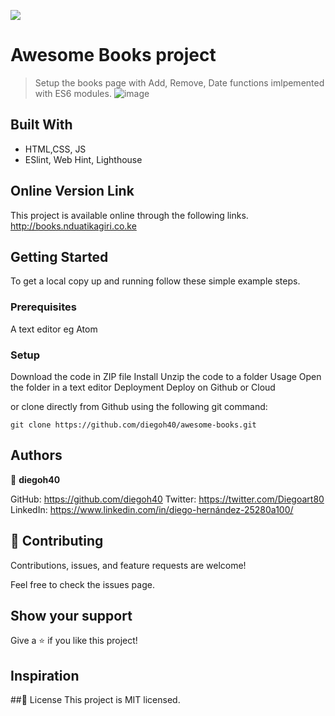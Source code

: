 ![](https://img.shields.io/badge/Microverse-blueviolet)

# Awesome Books project
> Setup the books page with Add, Remove, Date functions imlpemented with ES6 modules.
![image](https://user-images.githubusercontent.com/92118813/185175702-a2c77463-f69c-41cd-9a51-105d419f06e6.png)


## Built With

- HTML,CSS, JS
- ESlint, Web Hint, Lighthouse



## Online Version Link
This project is available online through the following links.
http://books.nduatikagiri.co.ke

## Getting Started
To get a local copy up and running follow these simple example steps.

### Prerequisites
A text editor eg Atom

### Setup
Download the code in ZIP file
Install
Unzip the code to a folder
Usage
Open the folder in a text editor
Deployment
Deploy on Github or Cloud

or clone directly from Github using the following git command:
```
git clone https://github.com/diegoh40/awesome-books.git
```

## Authors
:bust_in_silhouette: **diegoh40**

GitHub: https://github.com/diegoh40
Twitter: https://twitter.com/Diegoart80
LinkedIn: https://www.linkedin.com/in/diego-hernández-25280a100/


## :handshake: Contributing
Contributions, issues, and feature requests are welcome!

Feel free to check the issues page.

## Show your support
Give a :star:️ if you like this project!

## Inspiration

##:memo: License
This project is MIT licensed.
